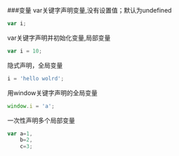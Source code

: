 ###变量
var关键字声明变量,没有设置值；默认为undefined
```js
var i;
```
var关键字声明并初始化变量,局部变量
```js
var i = 10;
```
隐式声明，全局变量
```js
i = 'hello wolrd';
```
用window关键字声明的全局变量
```js
window.i = 'a';
```

一次性声明多个局部变量
```js
var a=1,
	b=2,
	c=3;
```

